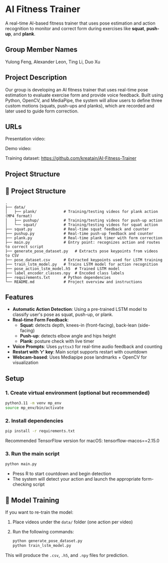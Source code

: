 # AI Fitness Trainer

A real-time AI-based fitness trainer that uses pose estimation and action recognition to monitor and correct form during exercises like **squat**, **push-up**, and **plank**.

## Group Member Names

Yulong Feng, Alexander Leon, Ting Li, Duo Xu

## Project Description

Our group is developing an AI fitness trainer that uses real-time pose estimation to evaluate exercise form and provide voice feedback. Built using Python, OpenCV, and MediaPipe, the system will allow users to define three custom motions (squats, push-ups and planks), which are recorded and later used to guide form correction. 

## URLs

Presentation video:


Demo video:


Training dataset:
https://github.com/kreatain/AI-Fitness-Trainer

## Project Structure
## 📁 Project Structure

```
.
├── data/
│   ├── plank/            # Training/testing videos for plank action (MP4 format)
│   ├── pushup/           # Training/testing videos for push-up action
│   └── squat/            # Training/testing videos for squat action
├── squat.py              # Real-time squat feedback and counter
├── pushup.py             # Real-time push-up feedback and counter
├── plank.py              # Real-time plank timer with form correction
├── main.py               # Entry point: recognizes action and routes to correct script
├── generate_pose_dataset.py   # Extracts pose keypoints from videos to CSV
├── pose_dataset.csv      # Extracted keypoints used for LSTM training
├── train_lstm_model.py   # Trains LSTM model for action recognition
├── pose_action_lstm_model.h5  # Trained LSTM model
├── label_encoder_classes.npy  # Encoded class labels
├── requirements.txt      # Python dependencies
└── README.md             # Project overview and instructions
```

## Features

- **Automatic Action Detection**: Using a pre-trained LSTM model to classify user's pose as squat, push-up, or plank.
- **Real-time Form Feedback**:
  - **Squat**: detects depth, knees-in (front-facing), back-lean (side-facing)
  - **Push-up**: detects elbow angle and hips height
  - **Plank**: posture check with live timer
- **Voice Prompts**: Uses `pyttsx3` for real-time audio feedback and counting
- **Restart with 'r' key**: Main script supports restart with countdown
- **Webcam-based**: Uses Mediapipe pose landmarks + OpenCV for visualization

## Setup

### 1. Create virtual environment (optional but recommended)

```bash
python3.11 -m venv mp_env
source mp_env/bin/activate
```

### 2. Install dependencies

```bash
pip install -r requirements.txt
```
Recommended TensorFlow version for macOS: tensorflow-macos==2.15.0

### 3. Run the main script
```bash
python main.py
```
- Press R to start countdown and begin detection
- The system will detect your action and launch the appropriate form-checking script

## 🧠 Model Training

If you want to re-train the model:

1. Place videos under the `data/` folder (one action per video)
2. Run the following commands:

   ```bash
   python generate_pose_dataset.py
   python train_lstm_model.py
   ```

This will produce the `.csv`, `.h5`, and `.npy` files for prediction.